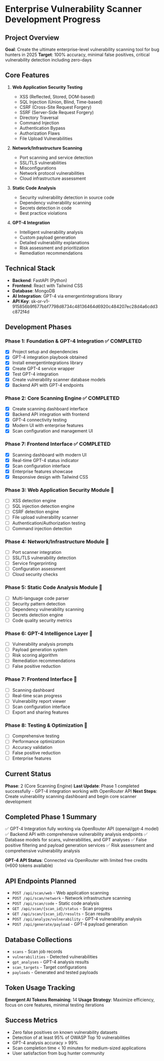 # Enterprise Vulnerability Scanner Development Progress

## Project Overview
**Goal**: Create the ultimate enterprise-level vulnerability scanning tool for bug hunters in 2025
**Target**: 100% accuracy, minimal false positives, critical vulnerability detection including zero-days

## Core Features
1. **Web Application Security Testing**
   - XSS (Reflected, Stored, DOM-based)
   - SQL Injection (Union, Blind, Time-based)
   - CSRF (Cross-Site Request Forgery)
   - SSRF (Server-Side Request Forgery)
   - Directory Traversal
   - Command Injection
   - Authentication Bypass
   - Authorization Flaws
   - File Upload Vulnerabilities

2. **Network/Infrastructure Scanning**
   - Port scanning and service detection
   - SSL/TLS vulnerabilities
   - Misconfigurations
   - Network protocol vulnerabilities
   - Cloud infrastructure assessment

3. **Static Code Analysis**
   - Security vulnerability detection in source code
   - Dependency vulnerability scanning
   - Secrets detection in code
   - Best practice violations

4. **GPT-4 Integration**
   - Intelligent vulnerability analysis
   - Custom payload generation
   - Detailed vulnerability explanations
   - Risk assessment and prioritization
   - Remediation recommendations

## Technical Stack
- **Backend**: FastAPI (Python)
- **Frontend**: React with Tailwind CSS
- **Database**: MongoDB
- **AI Integration**: GPT-4 via emergentintegrations library
- **API Key**: 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

## Development Phases

### Phase 1: Foundation & GPT-4 Integration ✅ COMPLETED
- [x] Project setup and dependencies
- [x] GPT-4 integration playbook obtained
- [x] Install emergentintegrations library
- [x] Create GPT-4 service wrapper
- [x] Test GPT-4 integration
- [x] Create vulnerability scanner database models
- [x] Backend API with GPT-4 endpoints

### Phase 2: Core Scanning Engine ✅ COMPLETED
- [x] Create scanning dashboard interface
- [x] Backend API integration with frontend
- [x] GPT-4 connectivity testing
- [x] Modern UI with enterprise features
- [x] Scan configuration and management UI

### Phase 7: Frontend Interface ✅ COMPLETED  
- [x] Scanning dashboard with modern UI
- [x] Real-time GPT-4 status indicator
- [x] Scan configuration interface
- [x] Enterprise features showcase
- [x] Responsive design with Tailwind CSS

### Phase 3: Web Application Security Module 🔄
- [ ] XSS detection engine
- [ ] SQL injection detection engine
- [ ] CSRF detection engine
- [ ] File upload vulnerability scanner
- [ ] Authentication/Authorization testing
- [ ] Command injection detection

### Phase 4: Network/Infrastructure Module 🔄
- [ ] Port scanner integration
- [ ] SSL/TLS vulnerability detection
- [ ] Service fingerprinting
- [ ] Configuration assessment
- [ ] Cloud security checks

### Phase 5: Static Code Analysis Module 🔄
- [ ] Multi-language code parser
- [ ] Security pattern detection
- [ ] Dependency vulnerability scanning
- [ ] Secrets detection engine
- [ ] Code quality security metrics

### Phase 6: GPT-4 Intelligence Layer 🔄
- [ ] Vulnerability analysis prompts
- [ ] Payload generation system
- [ ] Risk scoring algorithm
- [ ] Remediation recommendations
- [ ] False positive reduction

### Phase 7: Frontend Interface 🔄
- [ ] Scanning dashboard
- [ ] Real-time scan progress
- [ ] Vulnerability report viewer
- [ ] Scan configuration interface
- [ ] Export and sharing features

### Phase 8: Testing & Optimization 🔄
- [ ] Comprehensive testing
- [ ] Performance optimization
- [ ] Accuracy validation
- [ ] False positive reduction
- [ ] Enterprise features

## Current Status
**Phase**: 2 (Core Scanning Engine)
**Last Update**: Phase 1 completed successfully - GPT-4 integration working with OpenRouter API
**Next Steps**: Create vulnerability scanning dashboard and begin core scanner development

## Completed Phase 1 Summary
✅ GPT-4 Integration fully working via OpenRouter API (openai/gpt-4 model)
✅ Backend API with comprehensive vulnerability analysis endpoints
✅ Database models for scans, vulnerabilities, and GPT analyses
✅ False positive filtering and payload generation services
✅ Risk assessment and comprehensive vulnerability analysis

**GPT-4 API Status**: Connected via OpenRouter with limited free credits (≈600 tokens available)

## API Endpoints Planned
- `POST /api/scan/web` - Web application scanning
- `POST /api/scan/network` - Network infrastructure scanning  
- `POST /api/scan/code` - Static code analysis
- `GET /api/scan/{scan_id}/status` - Scan progress
- `GET /api/scan/{scan_id}/results` - Scan results
- `POST /api/analyze/vulnerability` - GPT-4 vulnerability analysis
- `POST /api/generate/payload` - GPT-4 payload generation

## Database Collections
- `scans` - Scan job records
- `vulnerabilities` - Detected vulnerabilities
- `gpt_analyses` - GPT-4 analysis results
- `scan_targets` - Target configurations
- `payloads` - Generated and tested payloads

## Token Usage Tracking
**Emergent AI Tokens Remaining**: 14
**Usage Strategy**: Maximize efficiency, focus on core features, minimal testing iterations

## Success Metrics
- Zero false positives on known vulnerability datasets
- Detection of at least 95% of OWASP Top 10 vulnerabilities
- GPT-4 analysis accuracy > 99%
- Scan completion time < 10 minutes for medium-sized applications
- User satisfaction from bug hunter community